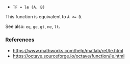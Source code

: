 * `TF = le (A, B)`

This function is equivalent to `A <= B`.

See also: `eq`, `ge`, `gt`, `ne`, `lt`.

### References

* https://www.mathworks.com/help/matlab/ref/le.html
* https://octave.sourceforge.io/octave/function/le.html
